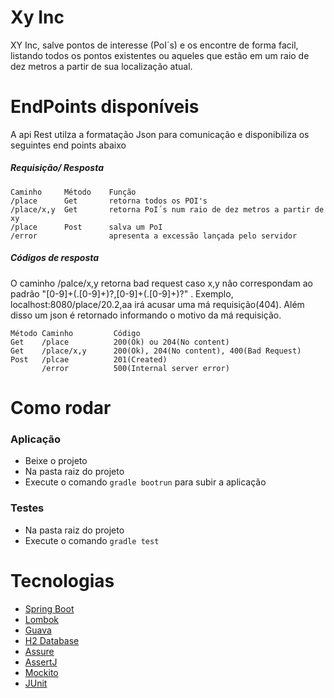 # Xy Inc
XY Inc, salve pontos de interesse (PoI´s) e os encontre de forma facil, listando todos os pontos existentes ou aqueles que estão em um raio de dez metros a partir de sua localização atual.

#####  

# EndPoints disponíveis
   A api Rest utilza a formatação Json para comunicação e disponibiliza os seguintes end points abaixo
##### Requisição/ Resposta
    Caminho     Método    Função
    /place      Get       retorna todos os POI's
    /place/x,y  Get       retorna PoI´s num raio de dez metros a partir de xy 
    /place      Post      salva um PoI
    /error                apresenta a excessão lançada pelo servidor
    
##### Códigos de resposta
   O caminho /palce/x,y retorna bad request caso x,y não correspondam ao padrão
   "[0-9]+(\.[0-9]+)?,[0-9]+(\.[0-9]+)?" . Exemplo, localhost:8080/place/20.2,aa irá acusar uma má requisição(404). Além disso um json é retornado informando o motivo da má requisição.  

    Método Caminho         Código                        
    Get    /place          200(Ok) ou 204(No content)
    Get    /place/x,y      200(Ok), 204(No content), 400(Bad Request)     
    Post   /plcae          201(Created) 
           /error          500(Internal server error)
# Como rodar
### Aplicação
  - Beixe o projeto
  - Na pasta raiz do projeto
  - Execute o comando ```gradle bootrun``` para subir a aplicação

### Testes
  - Na pasta raiz do projeto
  - Execute o comando ```gradle test```
  
# Tecnologias
* [Spring Boot](https://projects.spring.io/spring-boot/)
* [Lombok](https://projectlombok.org/features/)
* [Guava](https://github.com/google/guava/wiki)
* [H2 Database](http://www.h2database.com/html/main.html)
* [Assure](http://rest-assured.io/)
* [AssertJ](http://joel-costigliola.github.io/assertj/)
* [Mockito](http://site.mockito.org/)
* [JUnit](http://junit.org/junit4/)
